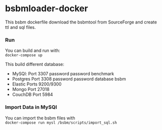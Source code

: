 # bsbmloader-docker

This bsbm dockerfile download the bsbmtool from SourceForge and create ttl and
sql files.

### Run
 You can build  and run  with:             
 `docker-compose up`

 This build different database:  

* MySQl:   Port 3307  password password benchmark  
* Postgres Port 3308   password password database bsbm
* Elastic  Ports 9200/9300
* Mongo Port 27018
* CouchDB Port 5984

### Import Data in MySQl

You can import the bsbm files with   
``docker-compose run mysl /bsbm/scripts/import_sql.sh``
